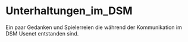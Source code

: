 # Unterhaltungen_im_DSM
 Ein paar Gedanken und Spielerreien die während der Kommunikation im DSM Usenet  entstanden sind.
